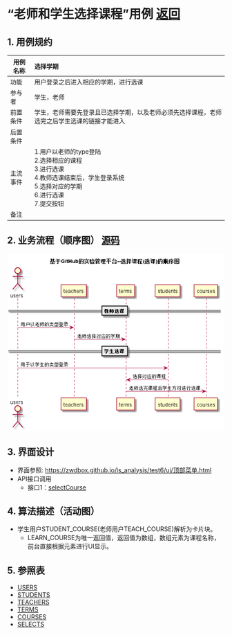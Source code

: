 # “老师和学生选择课程”用例 [返回](./README.md)
## 1. 用例规约


|用例名称|选择学期|
|-------|:-------------|
|功能|用户登录之后进入相应的学期，进行选课|
|参与者|学生，老师|
|前置条件|学生，老师需要先登录且已选择学期，以及老师必须先选择课程，老师选完之后学生选课的链接才能进入|
|后置条件| |
|主流事件| 1.用户以老师的type登陆<br/>2.选择相应的课程<br/>3.进行选课<br/>4.教师选课结束后，学生登录系统<br/>5.选择对应的学期<br/>6.进行选课<br/>7.提交按钮|
|备注| |

## 2. 业务流程（顺序图） [源码](../src/选择课程.puml)
![选择课程](../选择课程.png) 

## 3. 界面设计
- 界面参照: https://zwdbox.github.io/is_analysis/test6/ui/顶部菜单.html
- API接口调用
    - 接口1：[selectCourse](../接口/selectCourse.md)

## 4. 算法描述（活动图）

- 学生用户STUDENT_COURSE(老师用户TEACH_COURSE)解析为卡片块。
  - LEARN_COURSE为唯一返回值，返回值为数组，数组元素为课程名称，前台直接根据元素进行UI显示。

## 5. 参照表
- [USERS](../数据库设计.md/#USERS)
- [STUDENTS](../数据库设计.md/#STUDENTS)
- [TEACHERS](../数据库设计.md/#TEACHERS)
- [TERMS](../数据库设计.md/#TERMS)
- [COURSES](../数据库设计.md/#COURSES)
- [SELECTS](../数据库设计.md/#SELECTS)
